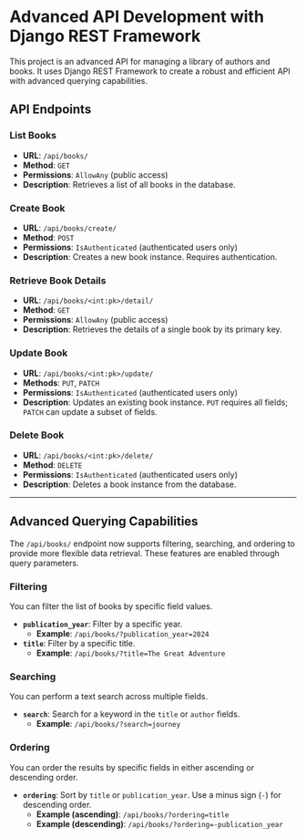 # Advanced API Development with Django REST Framework

This project is an advanced API for managing a library of authors and books. It uses Django REST Framework to create a robust and efficient API with advanced querying capabilities.

## API Endpoints

### List Books
- **URL**: `/api/books/`
- **Method**: `GET`
- **Permissions**: `AllowAny` (public access)
- **Description**: Retrieves a list of all books in the database.

### Create Book
- **URL**: `/api/books/create/`
- **Method**: `POST`
- **Permissions**: `IsAuthenticated` (authenticated users only)
- **Description**: Creates a new book instance. Requires authentication.

### Retrieve Book Details
- **URL**: `/api/books/<int:pk>/detail/`
- **Method**: `GET`
- **Permissions**: `AllowAny` (public access)
- **Description**: Retrieves the details of a single book by its primary key.

### Update Book
- **URL**: `/api/books/<int:pk>/update/`
- **Methods**: `PUT`, `PATCH`
- **Permissions**: `IsAuthenticated` (authenticated users only)
- **Description**: Updates an existing book instance. `PUT` requires all fields; `PATCH` can update a subset of fields.

### Delete Book
- **URL**: `/api/books/<int:pk>/delete/`
- **Method**: `DELETE`
- **Permissions**: `IsAuthenticated` (authenticated users only)
- **Description**: Deletes a book instance from the database.

***

## Advanced Querying Capabilities

The `/api/books/` endpoint now supports filtering, searching, and ordering to provide more flexible data retrieval. These features are enabled through query parameters.

### Filtering

You can filter the list of books by specific field values.

* **`publication_year`**: Filter by a specific year.
    -   **Example**: `/api/books/?publication_year=2024`
* **`title`**: Filter by a specific title.
    -   **Example**: `/api/books/?title=The Great Adventure`

### Searching

You can perform a text search across multiple fields.

* **`search`**: Search for a keyword in the `title` or `author` fields.
    -   **Example**: `/api/books/?search=journey`

### Ordering

You can order the results by specific fields in either ascending or descending order.

* **`ordering`**: Sort by `title` or `publication_year`. Use a minus sign (`-`) for descending order.
    -   **Example (ascending)**: `/api/books/?ordering=title`
    -   **Example (descending)**: `/api/books/?ordering=-publication_year`